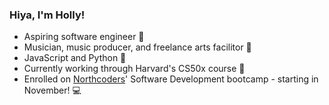 ### Hiya, I'm Holly! ###
- Aspiring software engineer 🍃
- Musician, music producer, and freelance arts facilitor 🎸
- JavaScript and Python 🐍
- Currently working through Harvard's CS50x course 📖
- Enrolled on [Northcoders](https://northcoders.com/)' Software Development bootcamp - starting in November! 💻
